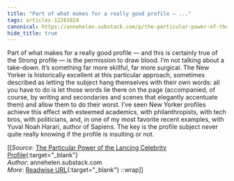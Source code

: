 ```yaml
---
title: "Part of what makes for a really good profile — ..."
tags: articles-12261824
canonical: https://annehelen.substack.com/p/the-particular-power-of-the-lancing?token=eyJ1c2VyX2lkIjoxMDM2MjA0MSwiXyI6IlBkeFJNIiwiaWF0IjoxNjM5MzM3Nzk0LCJleHAiOjE2MzkzNDEzOTQsImlzcyI6InB1Yi0yNDUwIiwic3ViIjoicG9zdC1yZWFjdGlvbiJ9.0wjlHDBDtMDaR5i8J-vqC7LGCcINThZBDFCCxOsLeos
hide_title: true
---
```


Part of what makes for a really good profile — and this is certainly true of the Strong profile — is the permission to draw blood. I’m not talking about a take-down. It’s something far more skillful, far more surgical. The New Yorker is historically excellent at this particular approach, sometimes described as letting the subject hang themselves with their own words: all you have to do is let those words lie there on the page (accompanied, of course, by writing and secondaries and scenes that elegantly accentuate them) and allow them to do their worst. I’ve seen New Yorker profiles achieve this effect with esteemed academics, with philanthropists, with tech bros, with politicians, and, in one of my most favorite recent examples, with Yuval Noah Harari, author of Sapiens. The key is the profile subject never quite really knowing if the profile is insulting or not.


[[_Source_: [The Particular Power of the Lancing Celebrity Profile](https://annehelen.substack.com/p/the-particular-power-of-the-lancing?token=eyJ1c2VyX2lkIjoxMDM2MjA0MSwiXyI6IlBkeFJNIiwiaWF0IjoxNjM5MzM3Nzk0LCJleHAiOjE2MzkzNDEzOTQsImlzcyI6InB1Yi0yNDUwIiwic3ViIjoicG9zdC1yZWFjdGlvbiJ9.0wjlHDBDtMDaR5i8J-vqC7LGCcINThZBDFCCxOsLeos){:target="_blank"}<br>
_Author_: annehelen.substack.com<br>
_More_: [Readwise URL](https://readwise.io/open/258228160){:target="_blank"}
::wrap]]